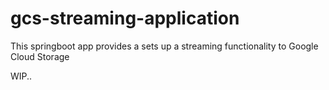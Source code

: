 # gcs-streaming-application
This springboot app provides a sets up a streaming functionality to Google Cloud Storage


WIP..
